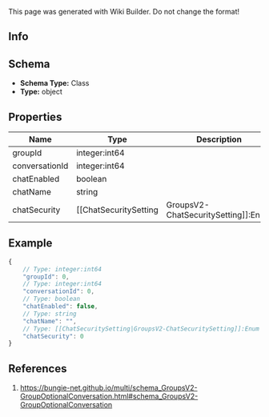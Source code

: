 <span class="wiki-builder">This page was generated with Wiki Builder. Do not change the format!</span>

## Info

## Schema
* **Schema Type:** Class
* **Type:** object

## Properties
Name | Type | Description
---- | ---- | -----------
groupId | integer:int64 | 
conversationId | integer:int64 | 
chatEnabled | boolean | 
chatName | string | 
chatSecurity | [[ChatSecuritySetting|GroupsV2-ChatSecuritySetting]]:Enum | 

## Example
```javascript
{
    // Type: integer:int64
    "groupId": 0,
    // Type: integer:int64
    "conversationId": 0,
    // Type: boolean
    "chatEnabled": false,
    // Type: string
    "chatName": "",
    // Type: [[ChatSecuritySetting|GroupsV2-ChatSecuritySetting]]:Enum
    "chatSecurity": 0
}

```

## References
1. https://bungie-net.github.io/multi/schema_GroupsV2-GroupOptionalConversation.html#schema_GroupsV2-GroupOptionalConversation
